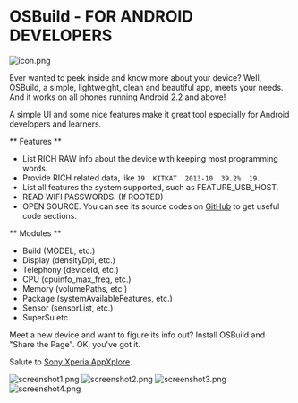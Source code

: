 # OSBuild - FOR ANDROID DEVELOPERS

![icon.png](/Drawable/icon.png)

Ever wanted to peek inside and know more about your device? Well, OSBuild, a simple, lightweight, clean and beautiful app, meets your needs. And it works on all phones running Android 2.2 and above!

A simple UI and some nice features make it great tool especially for Android developers and learners.

** Features **
* List RICH RAW info about the device with keeping most programming words.
* Provide RICH related data, like `19  KITKAT  2013-10  39.2%  19`.
* List all features the system supported, such as FEATURE_USB_HOST.
* READ WIFI PASSWORDS. (If ROOTED)
* OPEN SOURCE. You can see its source codes on [GitHub](https://github.com/by-syk/OSBuild) to get useful code sections.

** Modules **
* Build (MODEL, etc.)
* Display (densityDpi, etc.)
* Telephony (deviceId, etc.)
* CPU (cpuinfo_max_freq, etc.)
* Memory (volumePaths, etc.)
* Package (systemAvailableFeatures, etc.)
* Sensor (sensorList, etc.)
* SuperSu
etc.

Meet a new device and want to figure its info out? Install OSBuild and "Share the Page". OK, you've got it.

Salute to [Sony Xperia AppXplore](http://developer.sonymobile.com/knowledge-base/tools/download-appxplore-and-learn-more-about-your-apps/).

![screenshot1.png](/Drawable/screenshot1.png)
![screenshot2.png](/Drawable/screenshot2.png)
![screenshot3.png](/Drawable/screenshot3.png)
![screenshot4.png](/Drawable/screenshot4.png)
